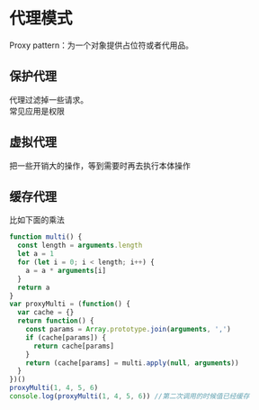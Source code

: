 # 代理模式

Proxy pattern：为一个对象提供占位符或者代用品。

## 保护代理

代理过滤掉一些请求。  
常见应用是权限

## 虚拟代理

把一些开销大的操作，等到需要时再去执行本体操作

## 缓存代理

比如下面的乘法

```js
function multi() {
  const length = arguments.length
  let a = 1
  for (let i = 0; i < length; i++) {
    a = a * arguments[i]
  }
  return a
}
var proxyMulti = (function() {
  var cache = {}
  return function() {
    const params = Array.prototype.join(arguments, ',')
    if (cache[params]) {
      return cache[params]
    }
    return (cache[params] = multi.apply(null, arguments))
  }
})()
proxyMulti(1, 4, 5, 6)
console.log(proxyMulti(1, 4, 5, 6)) //第二次调用的时候值已经缓存
```
